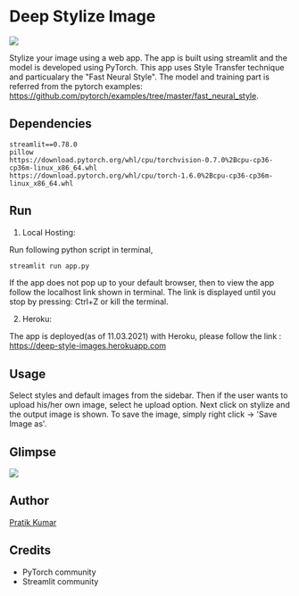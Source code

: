 # Deep Stylize Image

![](https://github.com/pr2tik1/deep-style-images/blob/main/banner.jpg)

Stylize your image using a web app. The app is built using streamlit and the model is developed using PyTorch. This app uses Style Transfer technique and particualary the "Fast Neural Style". The model and training part is referred from the pytorch examples: https://github.com/pytorch/examples/tree/master/fast_neural_style. 

## Dependencies
```
streamlit==0.78.0
pillow
https://download.pytorch.org/whl/cpu/torchvision-0.7.0%2Bcpu-cp36-cp36m-linux_x86_64.whl
https://download.pytorch.org/whl/cpu/torch-1.6.0%2Bcpu-cp36-cp36m-linux_x86_64.whl
```

## Run

1. Local Hosting: 

Run following python script in terminal,

```python
streamlit run app.py
```
If the app does not pop up to your default browser, then to view the app follow the localhost link shown in terminal. The link is displayed until you stop by pressing: Ctrl+Z or kill the terminal.


2. Heroku:

The app is deployed(as of 11.03.2021) with Heroku, please follow the link :   https://deep-style-images.herokuapp.com 

## Usage
Select styles and default images from the sidebar. Then if the user wants to upload his/her own image, select he upload option. Next click on stylize and the output image is shown. To save the image, simply right click -> 'Save Image as'.

## Glimpse
![](https://github.com/pr2tik1/deep-style-images/blob/main/glimpse.gif)

## Author
[Pratik Kumar](https://pr2tik1.github.io)

## Credits
- PyTorch community
- Streamlit community
